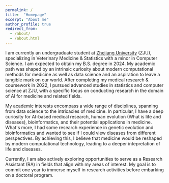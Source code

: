 ```yaml
---
permalink: /
title:  "Homepage"
excerpt: "About me"
author_profile: true
redirect_from: 
  - /about/
  - /about.html
---
```



I am currently an undergraduate student at [Zhejiang University](https://www.zju.edu.cn/english/) (ZJU), specializing in Veterinary Medicine & Statistics with a minor in Computer Science. I am expected to obtain my B.S. degree in 2024. My academic path was shaped by an intrinsic curiosity about modern computational methods for medicine as well as data science and an aspiration to leave a tangible mark on our world. After completing my medical research & coursework in 2022, I pursued advanced studies in statistics and computer science at ZJU, with a specific focus on conducting research in the domain of AI for medicine and related fields.

My academic interests encompass a wide range of disciplines, spanning from data science to the intricacies of medicine. In particular, I have a deep curiosity for AI-based medical research, human evolution (What is life and diseases), bioinformatics, and their potential applications in medicine. What's more, I had some research experience in genetic evolution and bioinformatics and wanted to see if I could view diseases from different perspectives. By achieving this, I believe that medicine would be reshaped by modern computational technology, leading to a deeper intepretation of life and diseases. 

Currently, I am also actively exploring opportunities to serve as a Research Assistant (RA) in fields that align with my areas of interest. My goal is to commit one year to immerse myself in research activities before embarking on a doctoral program. 
